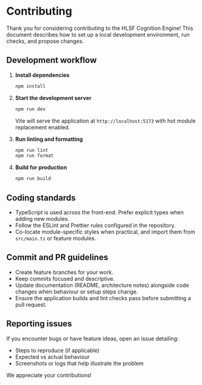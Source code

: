 # Contributing

Thank you for considering contributing to the HLSF Cognition Engine! This document describes how to set up a local development environment, run checks, and propose changes.

## Development workflow

1. **Install dependencies**
   ```bash
   npm install
   ```

2. **Start the development server**
   ```bash
   npm run dev
   ```
   Vite will serve the application at `http://localhost:5173` with hot module replacement enabled.

3. **Run linting and formatting**
   ```bash
   npm run lint
   npm run format
   ```

4. **Build for production**
   ```bash
   npm run build
   ```

## Coding standards

- TypeScript is used across the front-end. Prefer explicit types when adding new modules.
- Follow the ESLint and Prettier rules configured in the repository.
- Co-locate module-specific styles when practical, and import them from `src/main.ts` or feature modules.

## Commit and PR guidelines

- Create feature branches for your work.
- Keep commits focused and descriptive.
- Update documentation (README, architecture notes) alongside code changes when behaviour or setup steps change.
- Ensure the application builds and lint checks pass before submitting a pull request.

## Reporting issues

If you encounter bugs or have feature ideas, open an issue detailing:

- Steps to reproduce (if applicable)
- Expected vs actual behaviour
- Screenshots or logs that help illustrate the problem

We appreciate your contributions!

